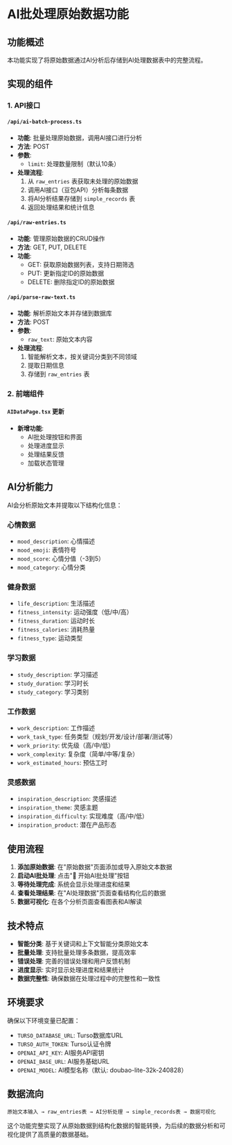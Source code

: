 # AI批处理原始数据功能

## 功能概述

本功能实现了将原始数据通过AI分析后存储到AI处理数据表中的完整流程。

## 实现的组件

### 1. API接口

#### `/api/ai-batch-process.ts`
- **功能**: 批量处理原始数据，调用AI接口进行分析
- **方法**: POST
- **参数**: 
  - `limit`: 处理数量限制（默认10条）
- **处理流程**:
  1. 从 `raw_entries` 表获取未处理的原始数据
  2. 调用AI接口（豆包API）分析每条数据
  3. 将AI分析结果存储到 `simple_records` 表
  4. 返回处理结果和统计信息

#### `/api/raw-entries.ts`
- **功能**: 管理原始数据的CRUD操作
- **方法**: GET, PUT, DELETE
- **功能**:
  - GET: 获取原始数据列表，支持日期筛选
  - PUT: 更新指定ID的原始数据
  - DELETE: 删除指定ID的原始数据

#### `/api/parse-raw-text.ts`
- **功能**: 解析原始文本并存储到数据库
- **方法**: POST
- **参数**:
  - `raw_text`: 原始文本内容
- **处理流程**:
  1. 智能解析文本，按关键词分类到不同领域
  2. 提取日期信息
  3. 存储到 `raw_entries` 表

### 2. 前端组件

#### `AIDataPage.tsx` 更新
- **新增功能**:
  - AI批处理按钮和界面
  - 处理进度显示
  - 处理结果反馈
  - 加载状态管理

## AI分析能力

AI会分析原始文本并提取以下结构化信息：

### 心情数据
- `mood_description`: 心情描述
- `mood_emoji`: 表情符号
- `mood_score`: 心情分值（-3到5）
- `mood_category`: 心情分类

### 健身数据
- `life_description`: 生活描述
- `fitness_intensity`: 运动强度（低/中/高）
- `fitness_duration`: 运动时长
- `fitness_calories`: 消耗热量
- `fitness_type`: 运动类型

### 学习数据
- `study_description`: 学习描述
- `study_duration`: 学习时长
- `study_category`: 学习类别

### 工作数据
- `work_description`: 工作描述
- `work_task_type`: 任务类型（规划/开发/设计/部署/测试等）
- `work_priority`: 优先级（高/中/低）
- `work_complexity`: 复杂度（简单/中等/复杂）
- `work_estimated_hours`: 预估工时

### 灵感数据
- `inspiration_description`: 灵感描述
- `inspiration_theme`: 灵感主题
- `inspiration_difficulty`: 实现难度（高/中/低）
- `inspiration_product`: 潜在产品形态

## 使用流程

1. **添加原始数据**: 在"原始数据"页面添加或导入原始文本数据
2. **启动AI批处理**: 点击"🚀 开始AI批处理"按钮
3. **等待处理完成**: 系统会显示处理进度和结果
4. **查看处理结果**: 在"AI处理数据"页面查看结构化后的数据
5. **数据可视化**: 在各个分析页面查看图表和AI解读

## 技术特点

- **智能分类**: 基于关键词和上下文智能分类原始文本
- **批量处理**: 支持批量处理多条数据，提高效率
- **错误处理**: 完善的错误处理和用户反馈机制
- **进度显示**: 实时显示处理进度和结果统计
- **数据完整性**: 确保数据在处理过程中的完整性和一致性

## 环境要求

确保以下环境变量已配置：
- `TURSO_DATABASE_URL`: Turso数据库URL
- `TURSO_AUTH_TOKEN`: Turso认证令牌
- `OPENAI_API_KEY`: AI服务API密钥
- `OPENAI_BASE_URL`: AI服务基础URL
- `OPENAI_MODEL`: AI模型名称（默认: doubao-lite-32k-240828）

## 数据流向

```
原始文本输入 → raw_entries表 → AI分析处理 → simple_records表 → 数据可视化
```

这个功能完整实现了从原始数据到结构化数据的智能转换，为后续的数据分析和可视化提供了高质量的数据基础。
